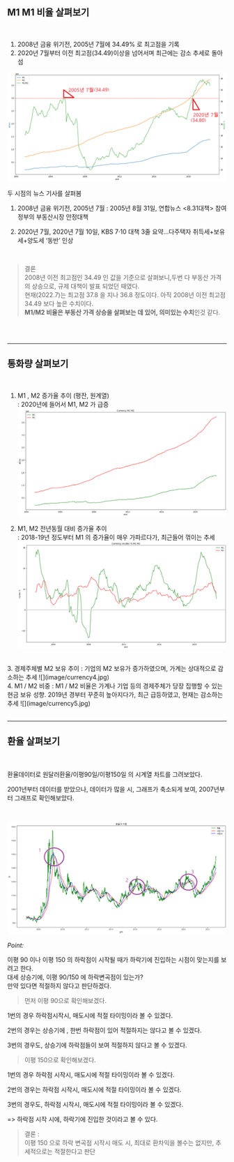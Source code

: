 

## M1 M1 비율 살펴보기  
<Br>

1. 2008년 금융 위기전, 2005년 7월에 34.49% 로 최고점을 기록  
2. 2020년 7월부터 이전 최고점(34.49)이상을 넘어서며 최근에는 감소 추세로 돌아섬  

![](image/M1M2.png)

두 시점의 뉴스 기사를 살펴봄
1. 2008년 금융 위기전, 2005년 7월
  : 2005년 8월 31일, 연합뉴스 <8.31대책> 참여정부의 부동산시장 안정대책  

2. 2020년 7월, 2020년 7월 10일, KBS 7·10 대책 3줄 요약…다주택자 취득세+보유세+양도세 ‘동반’ 인상  

<Br>

>결론        
2008년 이전 최고점인 34.49 인 값을 기준으로 살펴보니,두번 다 부동산 가격의 상승으로, 규제 대책이 발표 되었던 때였다.   
현재(2022.7)는 최고점 37.8 을 지나 36.8 정도이다. 아직 2008년 이전 최고점 34.49 보다 높은 수치이다.   
**M1/M2 비율은 부동산 가격 상승을 살펴보는 데 있어, 의미있는 수치**인것 같다.  

<br><Br>

---

## 통화량 살펴보기 
<Br>

1. M1 , M2 증가율 추이 (평잔, 원계열)  
 : 2020년에 들어서 M1, M2 가 급증  
![](image/currency1.jpg) 

2. M1, M2 전년동월 대비 증가율 추이  
 : 2018-19년 정도부터 M1 의 증가율이 매우 가파르다가, 최근들어 꺾이는 추세  
![](image/currency2.jpg)  
<Br>
3. 경제주체별 M2 보유 추이   
 : 기업의 M2 보유가 증가하였으며, 가계는 상대적으로 감소하는 추세  
![](image/currency4.jpg)   
<Br>
4. M1 / M2 비중  
 : M1 / M2 비율은 가계나 기업 등의 경제주체가 당장 집행할 수 있는 현금 보유 성향. 2019년 경부터 꾸준히 높아지다가, 최근 급등하였고, 현재는 감소하는 추세   
 ![](image/currency5.jpg)  
 <Br><Br>

 ---

## 환율 살펴보기 
<Br><Br>
환율데이터로 원달러환율/이평90일/이평150일 의 시계열 차트를 그려보았다.  

2001년부터 데이터를 받았으나, 데이터가 많을 시, 그래프가 축소되게 보여, 2007년부터 그래프로 확인해보았다.  

<Br>

 ![](image/currency_move.jpg)



*Point:*

이평 90 이나 이평 150 의 하락점이 시작될 때가 하락기에 진입하는 시점이 맞는지를 보려고 한다.  
대세 상승기에, 이평 90/150 에 하락변곡점이 있는가?   
만약 있다면 적절하지 않다고 판단하겠다. 

 

> 먼저 이평 90으로 확인해보겠다. 

1번의 경우  하락점시작시, 매도시에 적절 타이밍이라 볼 수 있겠다.

2번의 경우는 상승기에 , 한번 하락점이 있어 적절하지는 않다고 볼 수 있겠다.

3번의 경우도, 상승기에 하락점들이 보여 적절하지 않다고 볼 수 있겠다.

 

> 이평 150으로 확인해보겠다.

1번의 경우  하락점 시작시, 매도시에 적절 타이밍이라 볼 수 있겠다.

2번의 경우는 하락점 시작시, 매도시에 적절 타이밍이라 볼 수 있겠다.

3번의 경우도,  하락점 시작시, 매도시에 적절 타이밍이라 볼 수 있겠다.

=> 하락점 시작 시에, 하락기에 진입한 것이라고 볼 수 있다.

 

>결론 :  
이평 150 으로 하락 변곡점 시작시 매도 시, 최대로 환차익을 볼수는 없지만, 추세적으로는 적절한다고 판단


